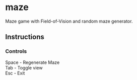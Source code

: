 # maze
Maze game with Field-of-Vision and random maze generator. 

## Instructions

### Controls

Space - Regenerate Maze  
Tab - Toggle view  
Esc - Exit  